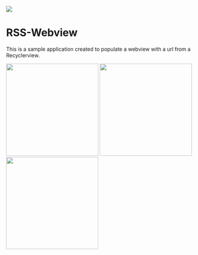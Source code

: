 <img src="https://circleci.com/gh/:owner/:repo.svg?style=shield&circle-token=:circle-token">

# RSS-Webview
This is a sample application created to populate a webview with a url from a Recyclerview.

<img src="https://scontent-mad1-1.xx.fbcdn.net/hphotos-xlf1/l/t31.0-8/12916326_1246929082001252_4912573889074038709_o.jpg" width="250">

<img src="https://fbcdn-sphotos-a-a.akamaihd.net/hphotos-ak-xtf1/t31.0-8/12976978_1246929078667919_7713401606319743862_o.jpg" width="250">

<img src="https://fbcdn-sphotos-e-a.akamaihd.net/hphotos-ak-xpa1/t31.0-8/12957689_1246929102001250_2848351710558841847_o.jpg" width="250">
